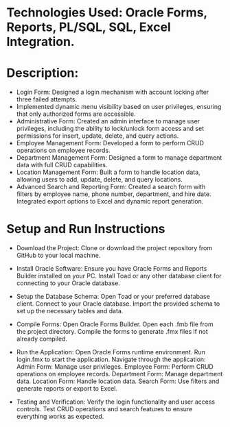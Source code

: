 # Technologies Used: Oracle Forms, Reports, PL/SQL, SQL, Excel Integration.

# Description:  
- Login Form: Designed a login mechanism with account locking after three failed attempts.
- Implemented dynamic menu visibility based on user privileges, ensuring that only authorized forms are accessible.
- Administrative Form: Created an admin interface to manage user privileges, including the ability to lock/unlock form access
  and set permissions for insert, update, delete, and query actions.
- Employee Management Form: Developed a form to perform CRUD operations on employee records.
- Department Management Form: Designed a form to manage department data with full CRUD capabilities.
- Location Management Form: Built a form to handle location data, allowing users to add, update, delete, and query locations.
- Advanced Search and Reporting Form: Created a search form with filters by employee name, phone number, department, and hire date. Integrated export options to Excel and dynamic report generation.

# Setup and Run Instructions
- Download the Project:
Clone or download the project repository from GitHub to your local machine.

- Install Oracle Software:
Ensure you have Oracle Forms and Reports Builder installed on your PC.
Install Toad or any other database client for connecting to your Oracle database.

- Setup the Database Schema:
Open Toad or your preferred database client.
Connect to your Oracle database.
Import the provided schema to set up the necessary tables and data.

- Compile Forms:
Open Oracle Forms Builder.
Open each .fmb file from the project directory.
Compile the forms to generate .fmx files if not already compiled.

- Run the Application:
Open Oracle Forms runtime environment.
Run login.fmx to start the application.
Navigate through the application:
Admin Form: Manage user privileges.
Employee Form: Perform CRUD operations on employee records.
Department Form: Manage department data.
Location Form: Handle location data.
Search Form: Use filters and generate reports or export to Excel.

- Testing and Verification:
Verify the login functionality and user access controls.
Test CRUD operations and search features to ensure everything works as expected.
